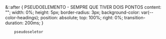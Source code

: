   &::after {  PSEUDOELEMENTO - SEMPRE QUE TIVER DOIS PONTOS
            content: "";
            width: 0%;
            height: 5px;
            border-radius: 3px;
            background-color: var(--color-headings);
            position: absolute;
            top: 100%;
            right: 0%;
            transition-duration: 200ms;
        }


        pseudoseletor